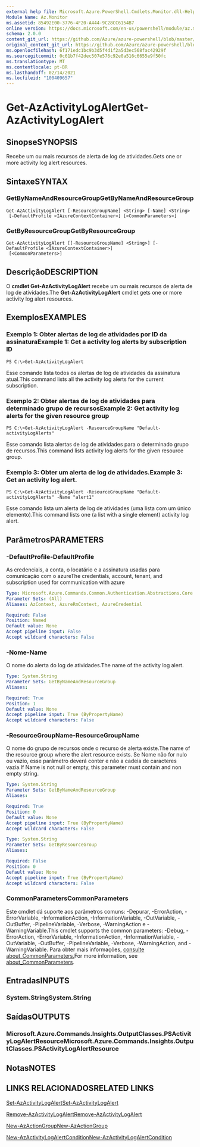 ```yaml
---
external help file: Microsoft.Azure.PowerShell.Cmdlets.Monitor.dll-Help.xml
Module Name: Az.Monitor
ms.assetid: 85492E00-3776-4F20-A444-9C28CC6154B7
online version: https://docs.microsoft.com/en-us/powershell/module/az.monitor/get-azactivitylogalert
schema: 2.0.0
content_git_url: https://github.com/Azure/azure-powershell/blob/master/src/Monitor/Monitor/help/Get-AzActivityLogAlert.md
original_content_git_url: https://github.com/Azure/azure-powershell/blob/master/src/Monitor/Monitor/help/Get-AzActivityLogAlert.md
ms.openlocfilehash: 6f171edc1bc9b3d5f4d1f2a5d3ec568fac42929f
ms.sourcegitcommit: 0c61b7f42dec507e576c92e0a516c6655e9f50fc
ms.translationtype: MT
ms.contentlocale: pt-BR
ms.lasthandoff: 02/14/2021
ms.locfileid: "100409657"
---
```

# <span data-ttu-id="a0006-101">Get-AzActivityLogAlert</span><span class="sxs-lookup"><span data-stu-id="a0006-101">Get-AzActivityLogAlert</span></span>

## <span data-ttu-id="a0006-102">Sinopse</span><span class="sxs-lookup"><span data-stu-id="a0006-102">SYNOPSIS</span></span>
<span data-ttu-id="a0006-103">Recebe um ou mais recursos de alerta de log de atividades.</span><span class="sxs-lookup"><span data-stu-id="a0006-103">Gets one or more activity log alert resources.</span></span>

## <span data-ttu-id="a0006-104">Sintaxe</span><span class="sxs-lookup"><span data-stu-id="a0006-104">SYNTAX</span></span>

### <span data-ttu-id="a0006-105">GetByNameAndResourceGroup</span><span class="sxs-lookup"><span data-stu-id="a0006-105">GetByNameAndResourceGroup</span></span>
```
Get-AzActivityLogAlert [-ResourceGroupName] <String> [-Name] <String>
 [-DefaultProfile <IAzureContextContainer>] [<CommonParameters>]
```

### <span data-ttu-id="a0006-106">GetByResourceGroup</span><span class="sxs-lookup"><span data-stu-id="a0006-106">GetByResourceGroup</span></span>
```
Get-AzActivityLogAlert [[-ResourceGroupName] <String>] [-DefaultProfile <IAzureContextContainer>]
 [<CommonParameters>]
```

## <span data-ttu-id="a0006-107">Descrição</span><span class="sxs-lookup"><span data-stu-id="a0006-107">DESCRIPTION</span></span>
<span data-ttu-id="a0006-108">O **cmdlet Get-AzActivityLogAlert** recebe um ou mais recursos de alerta de log de atividades.</span><span class="sxs-lookup"><span data-stu-id="a0006-108">The **Get-AzActivityLogAlert** cmdlet gets one or more activity log alert resources.</span></span>

## <span data-ttu-id="a0006-109">Exemplos</span><span class="sxs-lookup"><span data-stu-id="a0006-109">EXAMPLES</span></span>

### <span data-ttu-id="a0006-110">Exemplo 1: Obter alertas de log de atividades por ID da assinatura</span><span class="sxs-lookup"><span data-stu-id="a0006-110">Example 1: Get a activity log alerts by subscription ID</span></span>
```
PS C:\>Get-AzActivityLogAlert
```

<span data-ttu-id="a0006-111">Esse comando lista todos os alertas de log de atividades da assinatura atual.</span><span class="sxs-lookup"><span data-stu-id="a0006-111">This command lists all the activity log alerts for the current subscription.</span></span>

### <span data-ttu-id="a0006-112">Exemplo 2: Obter alertas de log de atividades para determinado grupo de recursos</span><span class="sxs-lookup"><span data-stu-id="a0006-112">Example 2: Get activity log alerts for the given resource group</span></span>
```
PS C:\>Get-AzActivityLogAlert -ResourceGroupName "Default-activityLogAlerts"
```

<span data-ttu-id="a0006-113">Esse comando lista alertas de log de atividades para o determinado grupo de recursos.</span><span class="sxs-lookup"><span data-stu-id="a0006-113">This command lists activity log alerts for the given resource group.</span></span>

### <span data-ttu-id="a0006-114">Exemplo 3: Obter um alerta de log de atividades.</span><span class="sxs-lookup"><span data-stu-id="a0006-114">Example 3: Get an activity log alert.</span></span>
```
PS C:\>Get-AzActivityLogAlert -ResourceGroupName "Default-activityLogAlerts" -Name "alert1"
```

<span data-ttu-id="a0006-115">Esse comando lista um alerta de log de atividades (uma lista com um único elemento).</span><span class="sxs-lookup"><span data-stu-id="a0006-115">This command lists one (a list with a single element) activity log alert.</span></span>

## <span data-ttu-id="a0006-116">Parâmetros</span><span class="sxs-lookup"><span data-stu-id="a0006-116">PARAMETERS</span></span>

### <span data-ttu-id="a0006-117">-DefaultProfile</span><span class="sxs-lookup"><span data-stu-id="a0006-117">-DefaultProfile</span></span>
<span data-ttu-id="a0006-118">As credenciais, a conta, o locatário e a assinatura usadas para comunicação com o azure</span><span class="sxs-lookup"><span data-stu-id="a0006-118">The credentials, account, tenant, and subscription used for communication with azure</span></span>

```yaml
Type: Microsoft.Azure.Commands.Common.Authentication.Abstractions.Core.IAzureContextContainer
Parameter Sets: (All)
Aliases: AzContext, AzureRmContext, AzureCredential

Required: False
Position: Named
Default value: None
Accept pipeline input: False
Accept wildcard characters: False
```

### <span data-ttu-id="a0006-119">-Nome</span><span class="sxs-lookup"><span data-stu-id="a0006-119">-Name</span></span>
<span data-ttu-id="a0006-120">O nome do alerta do log de atividades.</span><span class="sxs-lookup"><span data-stu-id="a0006-120">The name of the activity log alert.</span></span>

```yaml
Type: System.String
Parameter Sets: GetByNameAndResourceGroup
Aliases:

Required: True
Position: 1
Default value: None
Accept pipeline input: True (ByPropertyName)
Accept wildcard characters: False
```

### <span data-ttu-id="a0006-121">-ResourceGroupName</span><span class="sxs-lookup"><span data-stu-id="a0006-121">-ResourceGroupName</span></span>
<span data-ttu-id="a0006-122">O nome do grupo de recursos onde o recurso de alerta existe.</span><span class="sxs-lookup"><span data-stu-id="a0006-122">The name of the resource group where the alert resource exists.</span></span>
<span data-ttu-id="a0006-123">Se Nome não for nulo ou vazio, esse parâmetro deverá conter e não a cadeia de caracteres vazia.</span><span class="sxs-lookup"><span data-stu-id="a0006-123">If Name is not null or empty, this parameter must contain and non empty string.</span></span>

```yaml
Type: System.String
Parameter Sets: GetByNameAndResourceGroup
Aliases:

Required: True
Position: 0
Default value: None
Accept pipeline input: True (ByPropertyName)
Accept wildcard characters: False
```

```yaml
Type: System.String
Parameter Sets: GetByResourceGroup
Aliases:

Required: False
Position: 0
Default value: None
Accept pipeline input: True (ByPropertyName)
Accept wildcard characters: False
```

### <span data-ttu-id="a0006-124">CommonParameters</span><span class="sxs-lookup"><span data-stu-id="a0006-124">CommonParameters</span></span>
<span data-ttu-id="a0006-125">Este cmdlet dá suporte aos parâmetros comuns: -Depurar, -ErrorAction, -ErrorVariable, -InformationAction, -InformationVariable, -OutVariable, -OutBuffer, -PipelineVariable, -Verbose, -WarningAction e -WarningVariable.</span><span class="sxs-lookup"><span data-stu-id="a0006-125">This cmdlet supports the common parameters: -Debug, -ErrorAction, -ErrorVariable, -InformationAction, -InformationVariable, -OutVariable, -OutBuffer, -PipelineVariable, -Verbose, -WarningAction, and -WarningVariable.</span></span> <span data-ttu-id="a0006-126">Para obter mais informações, [consulte about_CommonParameters.](http://go.microsoft.com/fwlink/?LinkID=113216)</span><span class="sxs-lookup"><span data-stu-id="a0006-126">For more information, see [about_CommonParameters](http://go.microsoft.com/fwlink/?LinkID=113216).</span></span>

## <span data-ttu-id="a0006-127">Entradas</span><span class="sxs-lookup"><span data-stu-id="a0006-127">INPUTS</span></span>

### <span data-ttu-id="a0006-128">System.String</span><span class="sxs-lookup"><span data-stu-id="a0006-128">System.String</span></span>

## <span data-ttu-id="a0006-129">Saídas</span><span class="sxs-lookup"><span data-stu-id="a0006-129">OUTPUTS</span></span>

### <span data-ttu-id="a0006-130">Microsoft.Azure.Commands.Insights.OutputClasses.PSActivityLogAlertResource</span><span class="sxs-lookup"><span data-stu-id="a0006-130">Microsoft.Azure.Commands.Insights.OutputClasses.PSActivityLogAlertResource</span></span>

## <span data-ttu-id="a0006-131">Notas</span><span class="sxs-lookup"><span data-stu-id="a0006-131">NOTES</span></span>

## <span data-ttu-id="a0006-132">LINKS RELACIONADOS</span><span class="sxs-lookup"><span data-stu-id="a0006-132">RELATED LINKS</span></span>

[<span data-ttu-id="a0006-133">Set-AzActivityLogAlert</span><span class="sxs-lookup"><span data-stu-id="a0006-133">Set-AzActivityLogAlert</span></span>](./Set-AzActivityLogAlert.md)


[<span data-ttu-id="a0006-134">Remove-AzActivityLogAlert</span><span class="sxs-lookup"><span data-stu-id="a0006-134">Remove-AzActivityLogAlert</span></span>](./Remove-AzActivityLogAlert.md)

[<span data-ttu-id="a0006-135">New-AzActionGroup</span><span class="sxs-lookup"><span data-stu-id="a0006-135">New-AzActionGroup</span></span>](./New-AzActionGroup.md)

[<span data-ttu-id="a0006-136">New-AzActivityLogAlertCondition</span><span class="sxs-lookup"><span data-stu-id="a0006-136">New-AzActivityLogAlertCondition</span></span>](./New-AzActivityLogAlertCondition.md)
